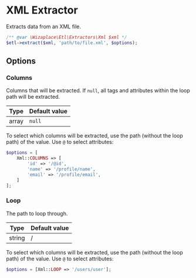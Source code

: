 # XML Extractor

Extracts data from an XML file.

```php
/** @var \Wizaplace\Etl\Extractors\Xml $xml */
$etl->extract($xml, 'path/to/file.xml', $options);
```

## Options

### Columns

Columns that will be extracted. If `null`, all tags and attributes within the loop path will be extracted.

| Type  | Default value |
|-------| ------------- |
| array | `null`        |

To select which columns will be extracted, use the path (without the loop path) of the value. Use `@` to select attributes:

```php
$options = [
    Xml::COLUMNS => [
        'id' => '/@id',
        'name' => '/profile/name',
        'email' => '/profile/email',
    ]
];
```

### Loop

The path to loop through.

| Type   | Default value |
|--------|---------------|
| string | /             |

To select which columns will be extracted, use the path (without the loop path) of the value. Use `@` to select attributes:

```php
$options = [Xml::LOOP => '/users/user'];
```
